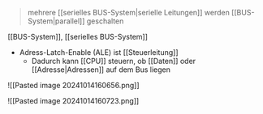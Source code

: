 > mehrere [[serielles BUS-System|serielle Leitungen]] werden [[BUS-System|parallel]] geschalten

[[BUS-System]], [[serielles BUS-System]]

- Adress-Latch-Enable (ALE) ist [[Steuerleitung]] 
	- Dadurch kann [[CPU]] steuern, ob [[Daten]] oder [[Adresse|Adressen]] auf dem Bus liegen

![[Pasted image 20241014160656.png]]



![[Pasted image 20241014160723.png]]